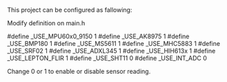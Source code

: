 This project can be configured as fallowing:

Modify definition on main.h

#define _USE_MPU60x0_9150	1
#define _USE_AK8975			  1
#define _USE_BMP180			  1
#define _USE_MS5611			  1
#define _USE_MHC5883		  1
#define _USE_SRF02			  1
#define _USE_ADXL345		  1
#define _USE_HIH613x		  1
#define _USE_LEPTON_FLIR	1
#define _USE_SHT11 			  0
#define _USE_INT_ADC		  0

Change 0 or 1 to enable or disable sensor reading.
